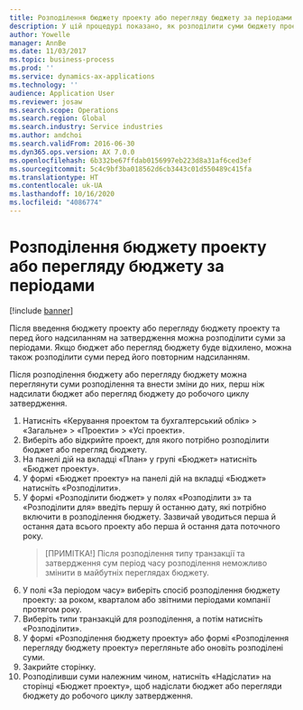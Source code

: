 ```yaml
---
title: Розподілення бюджету проекту або перегляду бюджету за періодами
description: У цій процедурі показано, як розподілити суми бюджету проекту за періодами.
author: Yowelle
manager: AnnBe
ms.date: 11/03/2017
ms.topic: business-process
ms.prod: ''
ms.service: dynamics-ax-applications
ms.technology: ''
audience: Application User
ms.reviewer: josaw
ms.search.scope: Operations
ms.search.region: Global
ms.search.industry: Service industries
ms.author: andchoi
ms.search.validFrom: 2016-06-30
ms.dyn365.ops.version: AX 7.0.0
ms.openlocfilehash: 6b332be67ffdab0156997eb223d8a31af6ced3ef
ms.sourcegitcommit: 5c4c9bf3ba018562d6cb3443c01d550489c415fa
ms.translationtype: HT
ms.contentlocale: uk-UA
ms.lasthandoff: 10/16/2020
ms.locfileid: "4086774"
---
```

# <a name="allocate-a-project-budget-or-budget-revision-across-periods"></a>Розподілення бюджету проекту або перегляду бюджету за періодами

[!include [banner](../../includes/banner.md)]

Після введення бюджету проекту або перегляду бюджету проекту та перед його надсиланням на затвердження можна розподілити суми за періодами. Якщо бюджет або перегляд бюджету буде відхилено, можна також розподілити суми перед його повторним надсиланням. 

Після розподілення бюджету або перегляду бюджету можна переглянути суми розподілення та внести зміни до них, перш ніж надсилати бюджет або перегляд бюджету до робочого циклу затвердження. 

1. Натисніть «Керування проектом та бухгалтерський облік» > «Загальне» > «Проекти» > «Усі проекти». 
2. Виберіть або відкрийте проект, для якого потрібно розподілити бюджет або перегляд бюджету. 
3. На панелі дій на вкладці «План» у групі «Бюджет» натисніть «Бюджет проекту». 
4. У формі «Бюджет проекту» на панелі дій на вкладці «Бюджет» натисніть «Розподілити». 
5. У формі «Розподілити бюджет» у полях «Розподілити з» та «Розподілити для» введіть першу й останню дату, які потрібно включити в розподілення бюджету. Зазвичай уводиться перша й остання дата всього проекту або перша й остання дата поточного року.  
   > [ПРИМІТКА!] Після розподілення типу транзакції та затвердження сум період часу розподілення неможливо змінити в майбутніх переглядах бюджету. 
6. У полі «За періодом часу» виберіть спосіб розподілення бюджету проекту: за роком, кварталом або звітними періодами компанії протягом року.
7. Виберіть типи транзакцій для розподілення, а потім натисніть «Розподілити». 
8. У формі «Розподілення бюджету проекту» або формі «Розподілення перегляду бюджету проекту» перегляньте або оновіть розподілені суми. 
9. Закрийте сторінку.
10. Розподіливши суми належним чином, натисніть «Надіслати» на сторінці «Бюджет проекту», щоб надіслати бюджет або перегляди бюджету до робочого циклу затвердження.  


